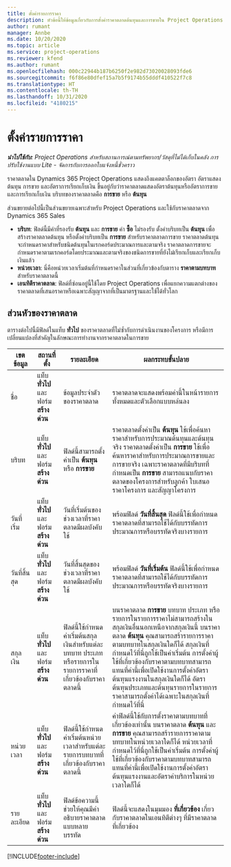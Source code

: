 ```yaml
---
title: ตั้งค่ารายการราคา
description: หัวข้อนี้ให้ข้อมูลเกี่ยวกับการตั้งค่าราคาตลาดต้นทุนและการขายใน Project Operations
author: rumant
manager: Annbe
ms.date: 10/20/2020
ms.topic: article
ms.service: project-operations
ms.reviewer: kfend
ms.author: rumant
ms.openlocfilehash: 000c22944b187b6250f2e982d73020028093fde6
ms.sourcegitcommit: f6f86e80dfef15a7b5f9174b55dddf410522f7c8
ms.translationtype: HT
ms.contentlocale: th-TH
ms.lasthandoff: 10/31/2020
ms.locfileid: "4180215"
---
```

# <a name="set-up-price-lists"></a>ตั้งค่ารายการราคา

_**นำไปใช้กับ:** Project Operations สำหรับสถานการณ์ตามทรัพยากร/วัสดุที่ไม่ได้เก็บในคลัง การปรับใช้งานแบบ Lite - จัดการกับการออกใบแจ้งหนี้ชั่วคราว_

ราคาตลาดใน Dynamics 365 Project Operations แสดงถึงแคตตาล็อกของอัตรา อัตราแสดงต้นทุน การขาย และอัตราการเรียกเก็บเงิน ขึ้นอยู่กับว่าราคาตลาดแสดงอัตราต้นทุนหรืออัตราการขายและการเรียกเก็บเงิน บริบทของราคาตลาดคือ **การขาย** หรือ **ต้นทุน**

ส่วนขยายต่อไปนี้เป็นส่วนขยายเฉพาะสำหรับ Project Operations และใช้กับราคาตลาดจาก Dynamics 365 Sales

- **บริบท**: ฟิลด์นี้มีค่าที่รองรับ **ต้นทุน** และ **การขาย** ค่า **ซื้อ** ไม่รองรับ ตั้งค่าบริบทเป็น **ต้นทุน** เพื่อสร้างราคาตลาดต้นทุน หรือตั้งค่าบริบทเป็น **การขาย** สำหรับราคาตลาดการขาย ราคาตลาดต้นทุนจะกำหนดราคาสำหรับชนิดต้นทุนในเรกคอร์ดประมาณการและตามจริง ราคาตลาดการขายจะกำหนดราคาตามเรกคอร์ดโดยประมาณและตามจริงของชนิดการขายที่ยังไม่เรียกเก็บและเรียกเก็บเงินแล้ว
- **หน่วยเวลา**: นี่คือหน่วยเวลาเริ่มต้นที่กำหนดราคาในส่วนที่เกี่ยวข้องกับตาราง **ราคาตามบทบาท** สำหรับราคาตลาดนี้
- **เอนทิตีราคาตลาด**: ฟิลด์ที่ซ่อนอยู่นี้ใช้โดย Project Operations เพื่อแยกความแตกต่างของราคาตลาดที่เสนอราคาหรือเฉพาะสัญญาจากที่เป็นมาตรฐานและใช้ได้ทั่วโลก

## <a name="price-list-header"></a>ส่วนหัวของราคาตลาด

ตารางต่อไปนี้มีฟิลด์ในแท็บ **ทั่วไป** ของราคาตลาดที่ไม่ซ้ำกับการดำเนินงานของโครงการ หรือมีการเปลี่ยนแปลงที่สำคัญในลักษณะการทำงานจากราคาตลาดในการขาย

| เขตข้อมูล | สถานที่ตั้ง | รายละเอียด | ผลกระทบขั้นปลาย |
| --- | --- | --- | --- |
| ชื่อ | แท็บ **ทั่วไป** และฟอร์ม **สร้างด่วน** | ข้อมูลประจำตัวของราคาตลาด | ราคาตลาดจะแสดงพร้อมค่านี้ในหน้ารายการทั้งหมดและตัวเลือกแบบหล่นลง|
| บริบท | แท็บ **ทั่วไป** และฟอร์ม **สร้างด่วน** | ฟิลด์นี้สามารถตั้งค่าเป็น **ต้นทุน** หรือ **การขาย** | ราคาตลาดตั้งค่าเป็น **ต้นทุน** ใช้เพื่อค้นหาราคาสำหรับการประมาณต้นทุนและต้นทุนจริง ราคาตลาดตั้งค่าเป็น **การขาย** ใช้เพื่อค้นหาราคาสำหรับการประมาณการขายและการขายจริง เฉพาะราคาตลาดที่มีบริบทที่กำหนดเป็น **การขาย** สามารถแนบกับราคาตลาดของโครงการสำหรับลูกค้า ใบเสนอราคาโครงการ และสัญญาโครงการ |
| วันที่เริ่ม | แท็บ **ทั่วไป** และฟอร์ม **สร้างด่วน** | วันที่เริ่มต้นของช่วงเวลาที่ราคาตลาดมีผลบังคับใช้ | พร้อมฟิลด์ **วันที่สิ้นสุด** ฟิลด์นี้ใช้เพื่อกำหนดราคาตลาดที่สามารถใช้ได้กับบรรทัดการประมาณการหรือบรรทัดจริงบางรายการ |
| วันที่สิ้นสุด | แท็บ **ทั่วไป** และฟอร์ม **สร้างด่วน** | วันที่สิ้นสุดของช่วงเวลาที่ราคาตลาดมีผลบังคับใช้ | พร้อมฟิลด์ **วันที่เริ่มต้น** ฟิลด์นี้ใช้เพื่อกำหนดราคาตลาดที่สามารถใช้ได้กับบรรทัดการประมาณการหรือบรรทัดจริงบางรายการ |
| สกุลเงิน | แท็บ **ทั่วไป** และฟอร์ม **สร้างด่วน** | ฟิลด์นี้ใช้กำหนดค่าเริ่มต้นสกุลเงินสำหรับแต่ละบทบาท ประเภท หรือรายการในรายการราคาที่เกี่ยวข้องกับราคาตลาดนี้ | บนราคาตลาด **การขาย** บทบาท ประเภท หรือรายการในรายการราคาไม่สามารถสร้างในสกุลเงินอื่นนอกเหนือจากสกุลเงินนี้ บนราคาตลาด **ต้นทุน** คุณสามารถสร้ารายการราคาตามบทบาทในสกุลเงินใดก็ได้ สกุลเงินที่กำหนดไว้ที่นี่ถูกใช้เป็นค่าเริ่มต้น การตั้งค่าผู้ใช้ที่เกี่ยวข้องกับราคาตามบทบาทสามารถแทนที่ค่านี้เพื่อเปิดใช้งานการตั้งค่าอัตราต้นทุนแรงงานในสกุลเงินใดก็ได้ อัตราต้นทุนประเภทและต้นทุนรายการในรายการราคาสามารถตั้งค่าได้เฉพาะในสกุลเงินที่กำหนดไว้ที่นี่ |
| หน่วยเวลา | แท็บ **ทั่วไป** และฟอร์ม **สร้างด่วน** | ฟิลด์นี้ใช้กำหนดค่าเริ่มต้นหน่วยเวลาสำหรับแต่ละรายการบทบาทที่เกี่ยวข้องกับราคาตลาดนี้ | ค่าฟิลด์นี้ใช้กับการตั้งราคาตามบทบาทที่เกี่ยวข้องเท่านั้น บนราคาตลาด **ต้นทุน** และ **การขาย** คุณสามารถสร้ารายการราคาตามบทบาทในหน่วยเวลาใดก็ได้ หน่วยเวลาที่กำหนดไว้ที่นี่ถูกใช้เป็นค่าเริ่มต้น การตั้งค่าผู้ใช้ที่เกี่ยวข้องกับราคาตามบทบาทสามารถแทนที่ค่านี้เพื่อเปิดใช้งานการตั้งค่าอัตราต้นทุนแรงงานและอัตราค่าบริการในหน่วยเวลาใดก็ได้ |
| รายละเอียด | แท็บ **ทั่วไป** และฟอร์ม **สร้างด่วน** | ฟิลด์ข้อความนี้ช่วยให้คุณมีคำอธิบายราคาตลาดแบบหลายบรรทัด | ฟิลด์นี้จะแสดงในมุมมอง **ที่เกี่ยวข้อง** เกี่ยวกับราคาตลาดในเอนทิตีต่างๆ ที่มีราคาตลาดที่เกี่ยวข้อง |


[!INCLUDE[footer-include](../includes/footer-banner.md)]